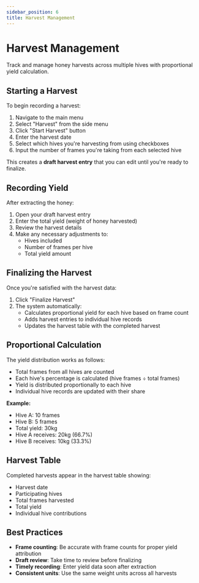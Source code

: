 ```yaml
---
sidebar_position: 6
title: Harvest Management
---
```


# Harvest Management

Track and manage honey harvests across multiple hives with proportional yield calculation.

## Starting a Harvest

To begin recording a harvest:

1. Navigate to the main menu
2. Select "Harvest" from the side menu
3. Click "Start Harvest" button
4. Enter the harvest date
5. Select which hives you're harvesting from using checkboxes
6. Input the number of frames you're taking from each selected hive

This creates a **draft harvest entry** that you can edit until you're ready to finalize.

## Recording Yield

After extracting the honey:

1. Open your draft harvest entry
2. Enter the total yield (weight of honey harvested)
3. Review the harvest details
4. Make any necessary adjustments to:
   - Hives included
   - Number of frames per hive
   - Total yield amount

## Finalizing the Harvest

Once you're satisfied with the harvest data:

1. Click "Finalize Harvest"
2. The system automatically:
   - Calculates proportional yield for each hive based on frame count
   - Adds harvest entries to individual hive records
   - Updates the harvest table with the completed harvest

## Proportional Calculation

The yield distribution works as follows:
- Total frames from all hives are counted
- Each hive's percentage is calculated (hive frames ÷ total frames)
- Yield is distributed proportionally to each hive
- Individual hive records are updated with their share

**Example:** 
- Hive A: 10 frames
- Hive B: 5 frames  
- Total yield: 30kg
- Hive A receives: 20kg (66.7%)
- Hive B receives: 10kg (33.3%)

## Harvest Table

Completed harvests appear in the harvest table showing:
- Harvest date
- Participating hives
- Total frames harvested
- Total yield
- Individual hive contributions

## Best Practices

- **Frame counting**: Be accurate with frame counts for proper yield attribution
- **Draft review**: Take time to review before finalizing
- **Timely recording**: Enter yield data soon after extraction
- **Consistent units**: Use the same weight units across all harvests